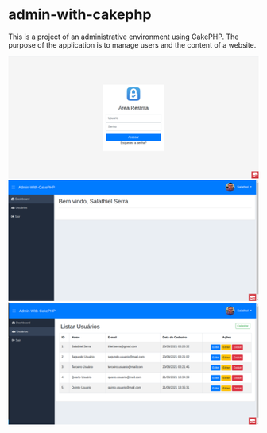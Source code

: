 # admin-with-cakephp
This is a project of an administrative environment using CakePHP. The purpose of the application is to manage users and the content of a website.

![Login Screen Image](https://github.com/salathiel-serra/admin-with-cakephp/blob/main/admin-with-cakephp-login.png)
![System Welcome Screen Image](https://github.com/salathiel-serra/admin-with-cakephp/blob/main/admin-with-cakephp-welcome.png)
![Screen Image Of Users](https://github.com/salathiel-serra/admin-with-cakephp/blob/main/admin-with-cakephp-users.png)

